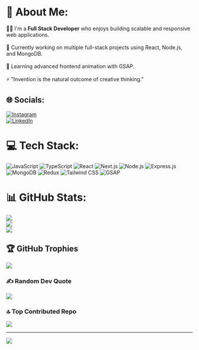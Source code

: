 # 💫 About Me:
👨‍💻 I'm a **Full Stack Developer** who enjoys building scalable and responsive web applications.<br>  
🔭 Currently working on multiple full-stack projects using React, Node.js, and MongoDB.<br>  
🌱 Learning advanced frontend animation with GSAP.<br>  
⚡ "Invention is the natural outcome of creative thinking."

## 🌐 Socials:
[![Instagram](https://img.shields.io/badge/Instagram-%23E4405F.svg?logo=Instagram&logoColor=white)](https://instagram.com/vishalpawar00x)  
[![LinkedIn](https://img.shields.io/badge/LinkedIn-%230077B5.svg?logo=linkedin&logoColor=white)](https://www.linkedin.com/in/vishal-pawar-67b476256)

# 💻 Tech Stack:
![JavaScript](https://img.shields.io/badge/-JavaScript-F7DF1E?style=for-the-badge&logo=javascript&logoColor=black)
![TypeScript](https://img.shields.io/badge/-TypeScript-007ACC?style=for-the-badge&logo=typescript&logoColor=white)
![React](https://img.shields.io/badge/-React-20232a?style=for-the-badge&logo=react&logoColor=61DAFB)
![Next.js](https://img.shields.io/badge/-Next.js-black?style=for-the-badge&logo=next.js)
![Node.js](https://img.shields.io/badge/-Node.js-339933?style=for-the-badge&logo=node.js&logoColor=white)
![Express.js](https://img.shields.io/badge/-Express.js-000000?style=for-the-badge&logo=express&logoColor=white)
![MongoDB](https://img.shields.io/badge/-MongoDB-47A248?style=for-the-badge&logo=mongodb&logoColor=white)
![Redux](https://img.shields.io/badge/-Redux-764ABC?style=for-the-badge&logo=redux&logoColor=white)
![Tailwind CSS](https://img.shields.io/badge/-TailwindCSS-38B2AC?style=for-the-badge&logo=tailwind-css&logoColor=white)
![GSAP](https://img.shields.io/badge/-GSAP-88CE02?style=for-the-badge&logo=greensock&logoColor=black)

# 📊 GitHub Stats:
![](https://github-readme-stats.vercel.app/api?username=Vishal2264613&theme=dark&hide_border=false&include_all_commits=true&count_private=true)<br/>
![](https://github-readme-streak-stats.herokuapp.com/?user=Vishal2264613&theme=dark&hide_border=false)<br/>
![](https://github-readme-stats.vercel.app/api/top-langs/?username=Vishal2264613&theme=dark&hide_border=false&layout=compact)

## 🏆 GitHub Trophies
![](https://github-profile-trophy.vercel.app/?username=Vishal2264613&theme=radical&no-frame=false&no-bg=false&margin-w=4)

### ✍️ Random Dev Quote
![](https://quotes-github-readme.vercel.app/api?type=horizontal&theme=radical)

### 🔝 Top Contributed Repo
![](https://github-contributor-stats.vercel.app/api?username=Vishal2264613&limit=5&theme=dark&combine_all_yearly_contributions=true)

---
[![](https://visitcount.itsvg.in/api?id=Vishal2264613&icon=0&color=0)](https://visitcount.itsvg.in)

<!-- Proudly created with GPRM ( https://gprm.itsvg.in ) -->
